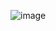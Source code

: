 ![image](https://user-images.githubusercontent.com/3829216/156662263-63f1a45e-6069-4a28-994c-7af67e54f520.png)

